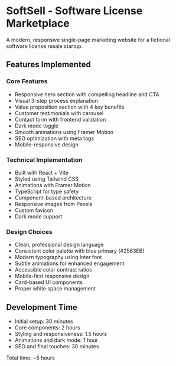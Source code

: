 # SoftSell - Software License Marketplace

A modern, responsive single-page marketing website for a fictional software license resale startup.

## Features Implemented

### Core Features
- Responsive hero section with compelling headline and CTA
- Visual 3-step process explanation
- Value proposition section with 4 key benefits
- Customer testimonials with carousel
- Contact form with frontend validation
- Dark mode toggle
- Smooth animations using Framer Motion
- SEO optimization with meta tags
- Mobile-responsive design

### Technical Implementation
- Built with React + Vite
- Styled using Tailwind CSS
- Animations with Framer Motion
- TypeScript for type safety
- Component-based architecture
- Responsive images from Pexels
- Custom favicon
- Dark mode support

### Design Choices
- Clean, professional design language
- Consistent color palette with blue primary (#2563EB)
- Modern typography using Inter font
- Subtle animations for enhanced engagement
- Accessible color contrast ratios
- Mobile-first responsive design
- Card-based UI components
- Proper white space management

## Development Time
- Initial setup: 30 minutes
- Core components: 2 hours
- Styling and responsiveness: 1.5 hours
- Animations and dark mode: 1 hour
- SEO and final touches: 30 minutes

Total time: ~5 hours